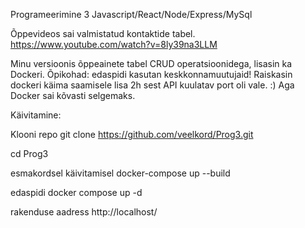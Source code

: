 Programeerimine 3 Javascript/React/Node/Express/MySql

Õppevideos sai valmistatud kontaktide tabel. https://www.youtube.com/watch?v=8ly39na3LLM

Minu versioonis õppeainete tabel CRUD operatsioonidega, lisasin ka Dockeri.
Õpikohad: edaspidi kasutan keskkonnamuutujaid! Raiskasin dockeri käima saamisele lisa 2h sest API kuulatav port oli vale. :) Aga Docker sai kõvasti selgemaks.

Käivitamine:

Klooni repo
git clone https://github.com/veelkord/Prog3.git

cd Prog3

esmakordsel käivitamisel
docker-compose up --build

edaspidi
docker compose up -d

rakenduse aadress
http://localhost/
